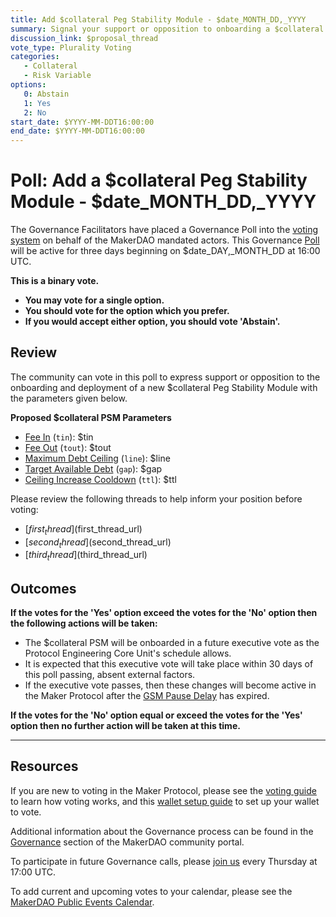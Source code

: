 ```yaml
---
title: Add $collateral Peg Stability Module - $date_MONTH_DD,_YYYY
summary: Signal your support or opposition to onboarding a $collateral Peg Stability Module.
discussion_link: $proposal_thread
vote_type: Plurality Voting
categories:
   - Collateral
   - Risk Variable
options:
   0: Abstain
   1: Yes
   2: No
start_date: $YYYY-MM-DDT16:00:00
end_date: $YYYY-MM-DDT16:00:00
---
```

# Poll: Add a $collateral Peg Stability Module - $date_MONTH_DD,_YYYY

The Governance Facilitators have placed a Governance Poll into the [voting system](https://vote.makerdao.com/polling) on behalf of the MakerDAO mandated actors. This Governance [Poll](https://community-development.makerdao.com/en/learn/governance/on-chain-gov) will be active for three days beginning on $date_DAY,_MONTH_DD at 16:00 UTC.

**This is a binary vote.** 
- **You may vote for a single option.** 
- **You should vote for the option which you prefer.**
- **If you would accept either option, you should vote 'Abstain'.**

## Review

The community can vote in this poll to express support or opposition to the onboarding and deployment of a new $collateral Peg Stability Module with the parameters given below.

**Proposed $collateral PSM Parameters**

* [Fee In](https://manual.makerdao.com/module-index/module-psm#fee-in-tin) (`tin`): $tin
* [Fee Out](https://manual.makerdao.com/module-index/module-psm#fee-out-tout) (`tout`): $tout
* [Maximum Debt Ceiling](https://manual.makerdao.com/module-index/module-dciam#maximum-debt-ceiling-line) (`line`): $line
* [Target Available Debt](https://manual.makerdao.com/module-index/module-dciam#target-available-debt-gap) (`gap`): $gap
* [Ceiling Increase Cooldown](https://manual.makerdao.com/module-index/module-dciam#ceiling-increase-cooldown-ttl) (`ttl`): $ttl

Please review the following threads to help inform your position before voting:
- [$first_thread]($first_thread_url)
- [$second_thread]($second_thread_url)
- [$third_thread]($third_thread_url)

## Outcomes

**If the votes for the 'Yes' option exceed the votes for the 'No' option then the following actions will be taken:**
* The $collateral PSM will be onboarded in a future executive vote as the Protocol Engineering Core Unit's schedule allows. 
* It is expected that this executive vote will take place within 30 days of this poll passing, absent external factors.
* If the executive vote passes, then these changes will become active in the Maker Protocol after the [GSM Pause Delay](https://manual.makerdao.com/parameter-index/core/param-gsm-pause-delay) has expired.

**If the votes for the 'No' option equal or exceed the votes for the 'Yes' option then no further action will be taken at this time.**

---

## Resources

If you are new to voting in the Maker Protocol, please see the [voting guide](https://community-development.makerdao.com/en/learn/governance/how-voting-works/) to learn how voting works, and this [wallet setup guide](https://community-development.makerdao.com/en/learn/governance/voting-setup/) to set up your wallet to vote.

Additional information about the Governance process can be found in the [Governance](https://community-development.makerdao.com/en/learn/governance) section of the MakerDAO community portal.

To participate in future Governance calls, please [join us](https://github.com/makerdao/community/tree/master/governance/governance-and-risk-meetings) every Thursday at 17:00 UTC.

To add current and upcoming votes to your calendar, please see the [MakerDAO Public Events Calendar](https://calendar.google.com/calendar/embed?src=makerdao.com_3efhm2ghipksegl009ktniomdk%40group.calendar.google.com&ctz=UTC&mode=week&showCalendars=0&showPrint=0).
